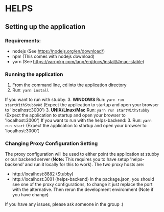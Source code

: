 # HELPS
## Setting up the application
### Requirements:
- nodejs (See https://nodejs.org/en/download/)
- npm (This comes with nodejs download)
- yarn (See https://yarnpkg.com/lang/en/docs/install/#mac-stable)

### Running the application
1. From the command line, cd into the application directory 
2. Run: `yarn install`

If you want to run with stubby:
3. __WINDOWS__ Run: `yarn run startWithStubbyWd` (Expect the application to startup and open your browser to 'localhost:3000')
3. __UNIX/Linux/Mac__ Run: `yarn run startWithStubby` (Expect the application to startup and open your browser to 'localhost:3000')
If you want to run with the helps-backend:
3. Run: `yarn run start` (Expect the application to startup and open your browser to 'localhost:3000')

### Changing Proxy Configuration Setting
The proxy configuration will be used to either point the application at stubby or our backend server (__Note:__ This requires you to have setup 'helps-backend' and run it locally for this to work).
The two proxy hosts are:
- http://localhost:8882 (Stubby)
- http://localhost:3001 (helps-backend)
In the package.json, you should see one of the proxy configurations, to change it just replace the port with the alternative. Then rerun the development environment (Note if you have change)

If you have any issues, please ask someone in the group :)